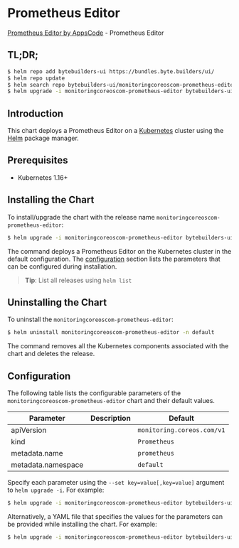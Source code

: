 # Prometheus Editor

[Prometheus Editor by AppsCode](https://byte.builders) - Prometheus Editor

## TL;DR;

```bash
$ helm repo add bytebuilders-ui https://bundles.byte.builders/ui/
$ helm repo update
$ helm search repo bytebuilders-ui/monitoringcoreoscom-prometheus-editor --version=v0.4.8
$ helm upgrade -i monitoringcoreoscom-prometheus-editor bytebuilders-ui/monitoringcoreoscom-prometheus-editor -n default --create-namespace --version=v0.4.8
```

## Introduction

This chart deploys a Prometheus Editor on a [Kubernetes](http://kubernetes.io) cluster using the [Helm](https://helm.sh) package manager.

## Prerequisites

- Kubernetes 1.16+

## Installing the Chart

To install/upgrade the chart with the release name `monitoringcoreoscom-prometheus-editor`:

```bash
$ helm upgrade -i monitoringcoreoscom-prometheus-editor bytebuilders-ui/monitoringcoreoscom-prometheus-editor -n default --create-namespace --version=v0.4.8
```

The command deploys a Prometheus Editor on the Kubernetes cluster in the default configuration. The [configuration](#configuration) section lists the parameters that can be configured during installation.

> **Tip**: List all releases using `helm list`

## Uninstalling the Chart

To uninstall the `monitoringcoreoscom-prometheus-editor`:

```bash
$ helm uninstall monitoringcoreoscom-prometheus-editor -n default
```

The command removes all the Kubernetes components associated with the chart and deletes the release.

## Configuration

The following table lists the configurable parameters of the `monitoringcoreoscom-prometheus-editor` chart and their default values.

|     Parameter      | Description |                Default                |
|--------------------|-------------|---------------------------------------|
| apiVersion         |             | <code>monitoring.coreos.com/v1</code> |
| kind               |             | <code>Prometheus</code>               |
| metadata.name      |             | <code>prometheus</code>               |
| metadata.namespace |             | <code>default</code>                  |


Specify each parameter using the `--set key=value[,key=value]` argument to `helm upgrade -i`. For example:

```bash
$ helm upgrade -i monitoringcoreoscom-prometheus-editor bytebuilders-ui/monitoringcoreoscom-prometheus-editor -n default --create-namespace --version=v0.4.8 --set apiVersion=monitoring.coreos.com/v1
```

Alternatively, a YAML file that specifies the values for the parameters can be provided while
installing the chart. For example:

```bash
$ helm upgrade -i monitoringcoreoscom-prometheus-editor bytebuilders-ui/monitoringcoreoscom-prometheus-editor -n default --create-namespace --version=v0.4.8 --values values.yaml
```
